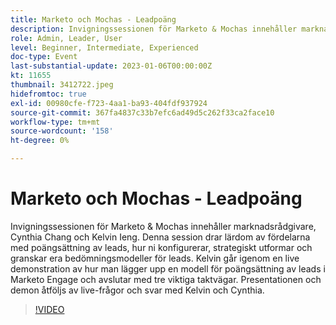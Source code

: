 ```yaml
---
title: Marketo och Mochas - Leadpoäng
description: Invigningssessionen för Marketo & Mochas innehåller marknadsrådgivare, Cynthia Chang och Kelvin Ieng. Denna session drar lärdom av fördelarna med poängsättning av leads, hur ni konfigurerar, strategiskt utformar och granskar era bedömningsmodeller för leads. Kelvin går igenom en live demonstration av hur man lägger upp en modell för poängsättning av leads i Marketo Engage och avslutar med tre viktiga taktvägar. Presentationen och demon åtföljs av live-frågor och svar med Kelvin och Cynthia.
role: Admin, Leader, User
level: Beginner, Intermediate, Experienced
doc-type: Event
last-substantial-update: 2023-01-06T00:00:00Z
kt: 11655
thumbnail: 3412722.jpeg
hidefromtoc: true
exl-id: 00980cfe-f723-4aa1-ba93-404fdf937924
source-git-commit: 367fa4837c33b7efc6ad49d5c262f33ca2face10
workflow-type: tm+mt
source-wordcount: '158'
ht-degree: 0%

---
```


# Marketo och Mochas - Leadpoäng

Invigningssessionen för Marketo &amp; Mochas innehåller marknadsrådgivare, Cynthia Chang och Kelvin Ieng. Denna session drar lärdom av fördelarna med poängsättning av leads, hur ni konfigurerar, strategiskt utformar och granskar era bedömningsmodeller för leads. Kelvin går igenom en live demonstration av hur man lägger upp en modell för poängsättning av leads i Marketo Engage och avslutar med tre viktiga taktvägar. Presentationen och demon åtföljs av live-frågor och svar med Kelvin och Cynthia.

>[!VIDEO](https://video.tv.adobe.com/v/3412722/?quality=12&learn=on)
